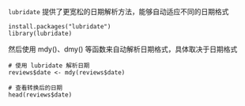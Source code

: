 `lubridate` 提供了更宽松的日期解析方法，能够自动适应不同的日期格式
```
install.packages("lubridate")                               
library(lubridate)
```
然后使用 mdy()、dmy() 等函数来自动解析日期格式，具体取决于日期格式
```
# 使用 lubridate 解析日期
reviews$date <- mdy(reviews$date)

# 查看转换后的日期
head(reviews$date)
```
